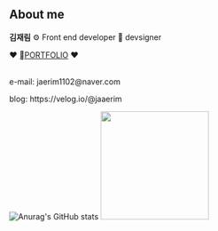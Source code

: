 
<div>
  <h2>About me</h2>
 <p><b>김재림</b> ⚙️ Front end developer 🍄 devsigner </p>
❤️ <a font-size="13px" href="https://jaerim.kr/">PORTFOLIO</a> ❤️
<br/>
<br/>
<p>e-mail: jaerim1102@naver.com</p>
<p>blog: https://velog.io/@jaaerim </p>

  ![Anurag's GitHub stats](https://github-readme-stats.vercel.app/api?username=jaerim1102&show_icons=true&theme=radical) 
  <img height="195px" src="https://github-readme-stats.vercel.app/api/top-langs/?username=jaerim1102&layout=compact">
